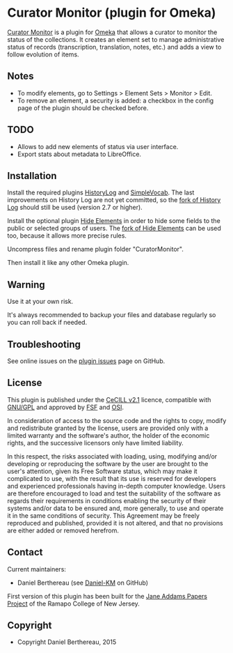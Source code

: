 Curator Monitor (plugin for Omeka)
==================================

[Curator Monitor] is a plugin for [Omeka] that allows a curator to monitor the
status of the collections. It creates an element set to manage administrative
status of records (transcription, translation, notes, etc.) and adds a view to
follow evolution of items.


Notes
-----

- To modify elements, go to Settings > Element Sets > Monitor > Edit.
- To remove an element, a security is added: a checkbox in the config page of
the plugin should be checked before.


TODO
----

- Allows to add new elements of status via user interface.
- Export stats about metadata to LibreOffice.


Installation
------------

Install the required plugins [HistoryLog] and [SimpleVocab]. The last
improvements on History Log are not yet committed, so the [fork of History Log]
should still be used (version 2.7 or higher).

Install the optional plugin [Hide Elements] in order to hide some fields to
the public or selected groups of users. The [fork of Hide Elements] can be used
too, because it allows more precise rules.

Uncompress files and rename plugin folder "CuratorMonitor".

Then install it like any other Omeka plugin.


Warning
-------

Use it at your own risk.

It's always recommended to backup your files and database regularly so you can
roll back if needed.


Troubleshooting
---------------

See online issues on the [plugin issues] page on GitHub.


License
-------

This plugin is published under the [CeCILL v2.1] licence, compatible with
[GNU/GPL] and approved by [FSF] and [OSI].

In consideration of access to the source code and the rights to copy, modify and
redistribute granted by the license, users are provided only with a limited
warranty and the software's author, the holder of the economic rights, and the
successive licensors only have limited liability.

In this respect, the risks associated with loading, using, modifying and/or
developing or reproducing the software by the user are brought to the user's
attention, given its Free Software status, which may make it complicated to use,
with the result that its use is reserved for developers and experienced
professionals having in-depth computer knowledge. Users are therefore encouraged
to load and test the suitability of the software as regards their requirements
in conditions enabling the security of their systems and/or data to be ensured
and, more generally, to use and operate it in the same conditions of security.
This Agreement may be freely reproduced and published, provided it is not
altered, and that no provisions are either added or removed herefrom.


Contact
-------

Current maintainers:

* Daniel Berthereau (see [Daniel-KM] on GitHub)

First version of this plugin has been built for the [Jane Addams Papers Project]
of the Ramapo College of New Jersey.


Copyright
---------

* Copyright Daniel Berthereau, 2015


[Curator Monitor]: https://github.com/Daniel-KM/CuratorMonitor
[Omeka]: https://omeka.org
[HistoryLog]: https://github.com/UCSCLibrary/HistoryLog
[fork of History Log]: https://github.com/Daniel-KM/HistoryLog
[SimpleVocab]: https://github.com/omeka/plugin-SimpleVocab
[Hide Elements]: https://github.com/omeka/HideElements
[fork of Hide Elements]: https://github.com/Daniel-KM/HideElements
[plugin issues]: https://github.com/Daniel-KM/CuratorMonitor/issues
[CeCILL v2.1]: https://www.cecill.info/licences/Licence_CeCILL_V2.1-en.html
[GNU/GPL]: https://www.gnu.org/licenses/gpl-3.0.html
[FSF]: https://www.fsf.org
[OSI]: http://opensource.org
[Jane Addams Papers Project]: https://www.ramapo.edu/sshgs/the-jane-addams-papers-project
[Daniel-KM]: https://github.com/Daniel-KM "Daniel Berthereau"

